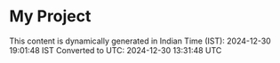 # My Project

This content is dynamically generated in Indian Time (IST): 2024-12-30 19:01:48 IST
Converted to UTC: 2024-12-30 13:31:48 UTC
